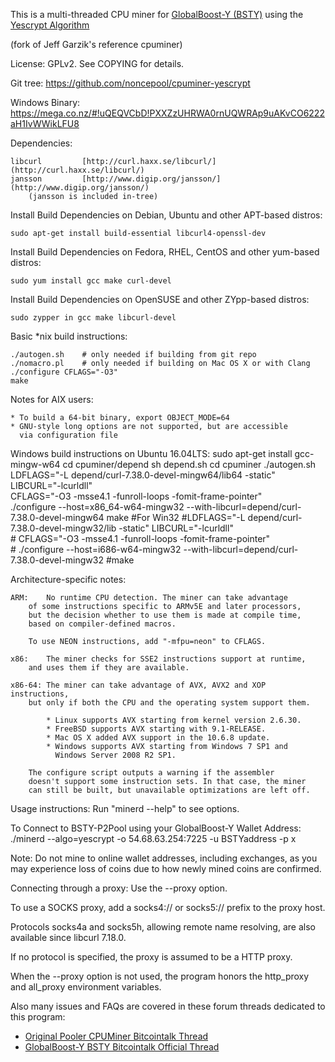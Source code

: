 This is a multi-threaded CPU miner for [GlobalBoost-Y (BSTY)](http://globalboo.st/?CohibAA) using the [Yescrypt Algorithm](litecoin-p2pool.com/yescrypt/yescrypt-v0.pdf)

(fork of Jeff Garzik's reference cpuminer)

License: GPLv2.  See COPYING for details.

Git tree:   https://github.com/noncepool/cpuminer-yescrypt

Windows Binary: https://mega.co.nz/#!uQEQVCbD!PXXZzUHRWA0rnUQWRAp9uAKvCO6222aH1IvWWikLFU8

Dependencies:

	libcurl			[http://curl.haxx.se/libcurl/](http://curl.haxx.se/libcurl/)
	jansson			[http://www.digip.org/jansson/](http://www.digip.org/jansson/)
		(jansson is included in-tree)

Install Build Dependencies on Debian, Ubuntu and other APT-based distros:

    sudo apt-get install build-essential libcurl4-openssl-dev

Install Build Dependencies on Fedora, RHEL, CentOS and other yum-based distros:

    sudo yum install gcc make curl-devel

Install Build Dependencies on OpenSUSE and other ZYpp-based distros:

    sudo zypper in gcc make libcurl-devel

Basic *nix build instructions:

    ./autogen.sh	# only needed if building from git repo
    ./nomacro.pl	# only needed if building on Mac OS X or with Clang
    ./configure CFLAGS="-O3"
    make
	
	
Notes for AIX users:

	* To build a 64-bit binary, export OBJECT_MODE=64
	* GNU-style long options are not supported, but are accessible
	  via configuration file

Windows build instructions on Ubuntu 16.04LTS:
	sudo apt-get install gcc-mingw-w64
	cd cpuminer/depend
	sh depend.sh
	cd cpuminer
	./autogen.sh
	LDFLAGS="-L depend/curl-7.38.0-devel-mingw64/lib64 -static" LIBCURL="-lcurldll" \
		CFLAGS="-O3 -msse4.1 -funroll-loops -fomit-frame-pointer" \
		./configure --host=x86_64-w64-mingw32 --with-libcurl=depend/curl-7.38.0-devel-mingw64
	make
	#For Win32
	#LDFLAGS="-L depend/curl-7.38.0-devel-mingw32/lib -static" LIBCURL="-lcurldll" \
	#	CFLAGS="-O3 -msse4.1 -funroll-loops -fomit-frame-pointer" \
	#	./configure --host=i686-w64-mingw32 --with-libcurl=depend/curl-7.38.0-devel-mingw32
	#make

Architecture-specific notes:

	ARM:	No runtime CPU detection. The miner can take advantage
		of some instructions specific to ARMv5E and later processors,
		but the decision whether to use them is made at compile time,
		based on compiler-defined macros.
		
		To use NEON instructions, add "-mfpu=neon" to CFLAGS.
		
	x86:	The miner checks for SSE2 instructions support at runtime,
		and uses them if they are available.
		
	x86-64:	The miner can take advantage of AVX, AVX2 and XOP instructions,
		but only if both the CPU and the operating system support them.
		
		    * Linux supports AVX starting from kernel version 2.6.30.
		    * FreeBSD supports AVX starting with 9.1-RELEASE.
		    * Mac OS X added AVX support in the 10.6.8 update.
		    * Windows supports AVX starting from Windows 7 SP1 and
		      Windows Server 2008 R2 SP1.
		      
		The configure script outputs a warning if the assembler
		doesn't support some instruction sets. In that case, the miner
		can still be built, but unavailable optimizations are left off.

Usage instructions:  Run "minerd --help" to see options.

To Connect to BSTY-P2Pool using your GlobalBoost-Y Wallet Address:
    ./minerd --algo=yescrypt -o 54.68.63.254:7225 -u BSTYaddress -p x

Note: Do not mine to online wallet addresses, including exchanges, as you may experience loss of coins due to how newly mined coins are confirmed.

Connecting through a proxy:  Use the --proxy option.

To use a SOCKS proxy, add a socks4:// or socks5:// prefix to the proxy host.

Protocols socks4a and socks5h, allowing remote name resolving, are also
available since libcurl 7.18.0.

If no protocol is specified, the proxy is assumed to be a HTTP proxy.

When the --proxy option is not used, the program honors the http_proxy
and all_proxy environment variables.

Also many issues and FAQs are covered in these forum threads dedicated to this program:

* [Original Pooler CPUMiner Bitcointalk Thread](https://bitcointalk.org/index.php?topic=55038.0)
* [GlobalBoost-Y BSTY Bitcointalk Official Thread](https://bitcointalk.org/index.php?topic=775289.0)

